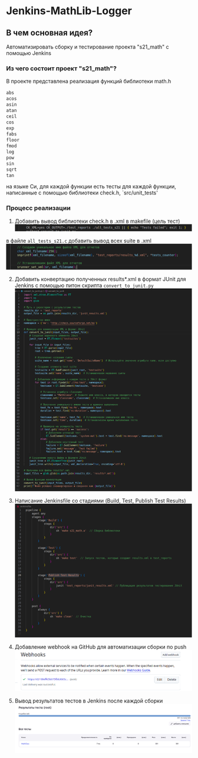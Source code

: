 # Jenkins-MathLib-Logger

## В чем основная идея?
Aвтоматизировать сборку и тестирование проекта "s21_math" с помощью Jenkins

### Из чего состоит проект "s21_math"?
В проекте представлена реализация функций библиотеки math.h
```
abs
acos
asin
atan
ceil
cos
exp
fabs
floor
fmod
log
pow
sin
sqrt
tan
```
на языке Си, для каждой функции есть тесты для каждой функции, написанные с помощью библиотеки check.h, `src/unit_tests'

### Процесс реализации
1. Добавить вывод библиотеки check.h в .xml в makefile (цель тест)
![alt text](images/image.png)

в файле `all_tests_s21.c` добавить вывод всех suite в .xml
![alt text](images/image-1.png)

2. Добавить конвертацию полученных results*.xml в формат JUnit для Jenkins c помощью питон скрипта `convert_to_junit.py`
![alt text](images/image-2.png)

3. Написание Jenkinsfile со стадиями (Build, Test, Publish Test Results)
![alt text](images/image-3.png)

4. Добавление webhook на GitHub для автоматизации сборки по push
![alt text](images/image-4.png)

5. Вывод результатов тестов в Jenkins после каждой сборки
![alt text](images/image-5.png)


